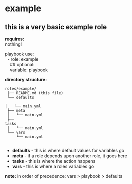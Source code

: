example
==========

this is a very basic example role
----------

**requires:**<br />
nothing!<br />

playbook use:<br />
&nbsp;&nbsp;\- role: example<br />
&nbsp;&nbsp;&nbsp;&nbsp;\#\# optional:<br />
&nbsp;&nbsp;&nbsp;&nbsp;variable: playbook<br />


**directory structure:**<br />
<code>
roles/example/<br />
├── README.md (this file)<br />
└── defaults<br />
│&nbsp;&nbsp;&nbsp;└── main.yml<br />
├── meta<br />
│&nbsp;&nbsp;&nbsp;└── main.yml<br />
├── tasks<br />
│&nbsp;&nbsp;&nbsp;└── main.yml<br />
└── vars<br />
&nbsp;&nbsp;&nbsp;&nbsp;└── main.yml<br />
</code>

- **defaults** \- this is where default values for variables go
- **meta** \- if a role depends upon another role, it goes here
- **tasks** \- this is where the action happens
- **vars** \- this is where a roles variables go


**note:** in order of precedence: vars > playbook > defaults